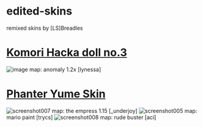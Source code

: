# edited-skins
remixed skins by [LS]Breadles

# [Komori Hacka doll no.3](https://drive.google.com/u/0/uc?id=15ySq5V6lynqdtKJoHLfzM2f-rhenI_ZF&export=download)
![image](https://github.com/breadles5/edited-skins/assets/101068519/e854e466-036f-4a6c-899c-9b6043877845)
map: anomaly 1.2x [lynessa]

# [Phanter Yume Skin](https://drive.google.com/u/0/uc?id=14nyUBWWQLi3gme96IwIp_HgqMeGF59YN&export=download)
![screenshot007](https://github.com/breadles5/edited-skins/assets/101068519/4e056c7a-49bb-45b9-b958-c7ccb33b87ad)
map: the empress 1.15 [_underjoy]
![screenshot005](https://github.com/breadles5/edited-skins/assets/101068519/c71d79e7-7ad6-4691-8424-11df10c1c394)
map: mario paint [trycs]
![screenshot008](https://github.com/breadles5/edited-skins/assets/101068519/21f3ce2c-8481-49d9-9920-263e52ecda43)
map: rude buster [aci]
